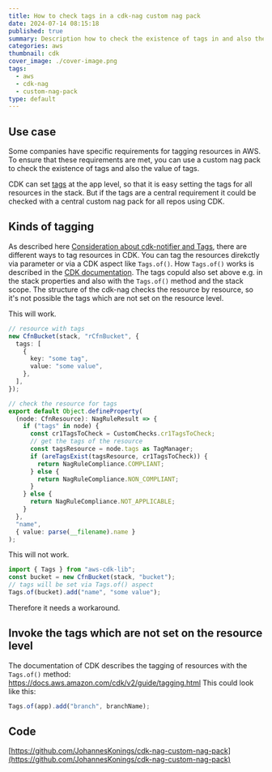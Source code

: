 ```yaml
---
title: How to check tags in a cdk-nag custom nag pack
date: 2024-07-14 08:15:18
published: true
summary: Description how to check the existence of tags in and also the value of tags in a custom nag pack
categories: aws
thumbnail: cdk
cover_image: ./cover-image.png
tags:
  - aws
  - cdk-nag
  - custom-nag-pack
type: default
---
```


## Use case

Some companies have specific requirements for tagging resources in AWS. To ensure that these requirements are met, you can use a custom nag pack to check the existence of tags and also the value of tags.

CDK can set [tags](https://docs.aws.amazon.com/cdk/v2/guide/tagging.html) at the app level, so that it is easy setting the tags for all resources in the stack.
But if the tags are a central requirement it could be checked with a central custom nag pack for all repos using CDK.

## Kinds of tagging

As described here [Consideration about cdk-notifier and Tags](./cdk-notifier-and-tags.html), there are different ways to tag resources in CDK.
You can tag the resources direkctly via parameter or via a CDK aspect like `Tags.of()`. How `Tags.of()` works is described in the [CDK documentation](https://docs.aws.amazon.com/cdk/v2/guide/tagging.html).
The tags copuld also set above e.g. in the stack properties and also with the `Tags.of()` method and the stack scope.
The structure of the cdk-nag checks the resource by resource, so it's not possible the tags which are not set on the resource level.

This will work.

```typescript
// resource with tags
new CfnBucket(stack, "rCfnBucket", {
  tags: [
    {
      key: "some tag",
      value: "some value",
    },
  ],
});
```

```typescript
// check the resource for tags
export default Object.defineProperty(
  (node: CfnResource): NagRuleResult => {
    if ("tags" in node) {
      const cr1TagsToCheck = CustomChecks.cr1TagsToCheck;
      // get the tags of the resource
      const tagsResource = node.tags as TagManager;
      if (areTagsExist(tagsResource, cr1TagsToCheck)) {
        return NagRuleCompliance.COMPLIANT;
      } else {
        return NagRuleCompliance.NON_COMPLIANT;
      }
    } else {
      return NagRuleCompliance.NOT_APPLICABLE;
    }
  },
  "name",
  { value: parse(__filename).name }
);
```

This will not work.

```typescript
import { Tags } from "aws-cdk-lib";
const bucket = new CfnBucket(stack, "bucket");
// tags will be set via Tags.of() aspect
Tags.of(bucket).add("name", "some value");
```

Therefore it needs a workaround.

## Invoke the tags which are not set on the resource level

The documentation of CDK describes the tagging of resources with the `Tags.of()` method: https://docs.aws.amazon.com/cdk/v2/guide/tagging.html
This could look like this:

```typescript
Tags.of(app).add("branch", branchName);
```

<!-- https://github.com/JohannesKonings/cdk-notifier-examples/blob/746c2b2bc0ecc0ecf3e8f0e6ff771a7430a45d04/src/main.ts#L23

The tag will then be added to all resources in the synthesized cloudformation template.

```json
{
 "Resources": {
  "TableCD117FA1": {
   "Type": "AWS::DynamoDB::Table",
   "Properties": {
    "AttributeDefinitions": [
     {
      "AttributeName": "id",
      "AttributeType": "S"
     }
    ],
    "BillingMode": "PAY_PER_REQUEST",
    "KeySchema": [
     {
      "AttributeName": "id",
      "KeyType": "HASH"
     }
    ],
    "TableName": "Table-tags-tags-of",
    "Tags": [
     {
      "Key": "branch",
      "Value": "tags-tags-of"
     }
    ]
   },
   ...
  }
 }
}
```

Because the tag is in the template, it will then be shown in the diff.

![diff tag of](./diff-tag-of.png)

https://github.com/JohannesKonings/cdk-notifier-examples/pull/5

## Tagging with stack properties

The other way is to pass the tags as stack properties (https://docs.aws.amazon.com/cdk/api/v2/docs/aws-cdk-lib.Stack.html#tags-1).
This could look like this:

```typescript
new CdkNotfifierFeatureStackExample(
  app,
  `cdk-notifier-feature-stacks-${branchName}`,
  {
    tags: {
      branch: branchName,
    },
  }
);
```

https://github.com/JohannesKonings/cdk-notifier-examples/blob/66874c06b8204b09781e9ad3ab8707590b948000/src/main.ts#L23

The tag will then be added to the stack properties and not to the template file.

```json
{
 "Resources": {
  "TableCD117FA1": {
   "Type": "AWS::DynamoDB::Table",
   "Properties": {
    "AttributeDefinitions": [
     {
      "AttributeName": "id",
      "AttributeType": "S"
     }
    ],
    "BillingMode": "PAY_PER_REQUEST",
    "KeySchema": [
     {
      "AttributeName": "id",
      "KeyType": "HASH"
     }
    ],
    "TableName": "Table-tags-stack-properties",
   },
   ...
  }
 }
}
```

In `cdk.out` the tags are only in the `manifest.json` file.

```json
{
  "version": "36.0.0",
  "artifacts": {
    "cdk-notifier-feature-stacks-tags-stack-properties.assets": {
      "type": "cdk:asset-manifest",
      "properties": {
        "file": "cdk-notifier-feature-stacks-tags-stack-properties.assets.json",
        "requiresBootstrapStackVersion": 6,
        "bootstrapStackVersionSsmParameter": "/cdk-bootstrap/hnb659fds/version"
      }
    },
    "cdk-notifier-feature-stacks-tags-stack-properties": {
      "type": "aws:cloudformation:stack",
      "environment": "aws://unknown-account/unknown-region",
      "properties": {
        "templateFile": "cdk-notifier-feature-stacks-tags-stack-properties.template.json",
        "terminationProtection": false,
        "tags": {
          "branch": "tags-stack-properties"
        },
        "validateOnSynth": false,
        ...
      }
    }
  }
}
```

Then it will not be shown in the diff, and the cdk-notifier skip the pull request comment.

```bash
check the diff to main
Deploying with stack postfix main
Stack cdk-notifier-feature-stacks-main
Hold on while we create a read-only change set to get a diff with accurate replacement information (use --no-change-set to use a less accurate but faster template-only diff)
There were no differences

✨  Number of stacks with differences: 0

create cdk-notifier report
BRANCH_NAME: tags-stack-properties
GITHUB_OWNER: JohannesKonings
GITHUB_REPO: $(echo JohannesKonings/cdk-notifier-examples | cut -d'/' -f2)
time="2024-04-20T14:59:48Z" level=info msg="There is no diff detected for tag id diff-to-main. Skip posting diff."
```

https://github.com/JohannesKonings/cdk-notifier-examples/actions/runs/8765869174/job/24057331666#step:6:55

## Conclusion

If you want to see the tags in the diff output of the cdk-notifier, you should use the `Tags.of()` method to tag the resources.
If not, you can go with the stack properties. -->

## Code

[https://github.com/JohannesKonings/cdk-nag-custom-nag-pack](https://github.com/JohannesKonings/cdk-nag-custom-nag-pack)

